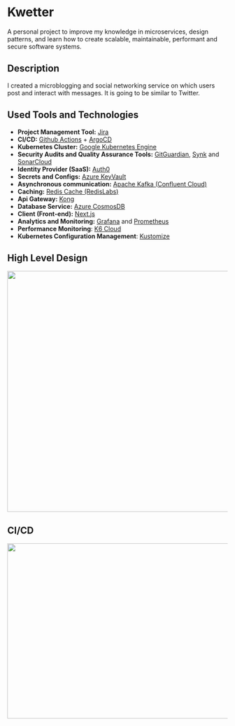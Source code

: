 # Kwetter

A personal project to improve my knowledge in microservices, design patterns, and learn how to create scalable, maintainable, performant and secure software systems.

## Description

I created a microblogging and social networking service on which users post and interact with messages. It is going to be similar to Twitter.

## Used Tools and Technologies
- **Project Management Tool:** [Jira](https://www.atlassian.com/software/jira)
- **CI/CD:** [Github Actions](https://github.com/features/actions) + [ArgoCD](https://argo-cd.readthedocs.io/en/stable/)
- **Kubernetes Cluster:** [Google Kubernetes Engine](https://cloud.google.com/kubernetes-engine)
- **Security Audits and Quality Assurance Tools:** [GitGuardian](https://www.gitguardian.com/), [Synk](https://snyk.io/) and [SonarCloud](https://sonarcloud.io/projects)
- **Identity Provider (SaaS):** [Auth0](https://auth0.com)
- **Secrets and Configs:** [Azure KeyVault](https://azure.microsoft.com/en-us/products/key-vault/)
- **Asynchronous communication:** [Apache Kafka (Confluent Cloud)](https://www.confluent.io/confluent-cloud/)
- **Caching:** [Redis Cache (RedisLabs)](https://redis.com/redis-enterprise-cloud/overview/)
- **Api Gateway:** [Kong](https://konghq.com/)
- **Database Service:** [Azure CosmosDB](https://azure.microsoft.com/en-us/products/cosmos-db/)
- **Client (Front-end):** [Next.js](https://nextjs.org/)
- **Analytics and Monitoring:** [Grafana](https://grafana.com/) and [Prometheus](https://prometheus.io/docs/introduction/overview/)
- **Performance Monitoring**: [K6 Cloud](https://k6.io/cloud/)
- **Kubernetes Configuration Management**: [Kustomize](https://kustomize.io/)

## High Level Design

<img src="https://user-images.githubusercontent.com/61336307/192782333-b971c062-527a-4723-885c-f92de31e286a.jpeg" width="700" height="550">

## CI/CD
<img src="https://user-images.githubusercontent.com/61336307/192782040-fbd58ab3-dca3-423a-bd76-e3ff84945895.jpeg" width="900" height="400">



